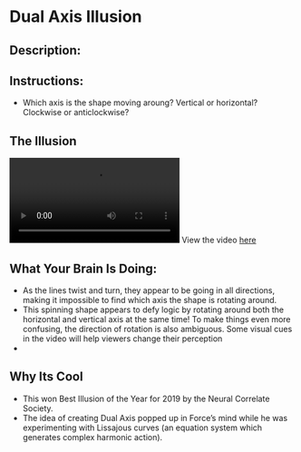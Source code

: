 # Dual Axis Illusion

## Description:

## Instructions: 

* Which axis is the shape moving aroung? Vertical or horizontal? Clockwise or anticlockwise? 





## The Illusion


![](DualAxisIllusion.mp4)
View the video [here](./DualAxisIllusion.mp4)





## What Your Brain Is Doing: 

* As the lines twist and turn, they appear to be going in all directions, making it impossible to find which axis the shape is rotating around.
* This spinning shape appears to defy logic by rotating around both the horizontal and vertical axis at the same time! To make things even more confusing, the direction of rotation is also ambiguous. Some visual cues in the video will help viewers change their perception
* 

## Why Its Cool

* This won Best Illusion of the Year for 2019 by the Neural Correlate Society. 
* The idea of creating Dual Axis popped up in Force’s mind while he was experimenting with Lissajous curves (an equation system which generates complex harmonic action).
